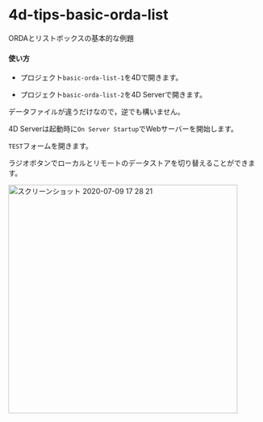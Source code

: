 # 4d-tips-basic-orda-list
ORDAとリストボックスの基本的な例題

#### 使い方

* プロジェクト``basic-orda-list-1``を4Dで開きます。

* プロジェクト``basic-orda-list-2``を4D Serverで開きます。

データファイルが違うだけなので，逆でも構いません。

4D Serverは起動時に``On Server Startup``でWebサーバーを開始します。

``TEST``フォームを開きます。

ラジオボタンでローカルとリモートのデータストアを切り替えることができます。

<img width="454" alt="スクリーンショット 2020-07-09 17 28 21" src="https://user-images.githubusercontent.com/1725068/87016671-fa6a8300-c209-11ea-87dd-50c7aadc25e1.png">
